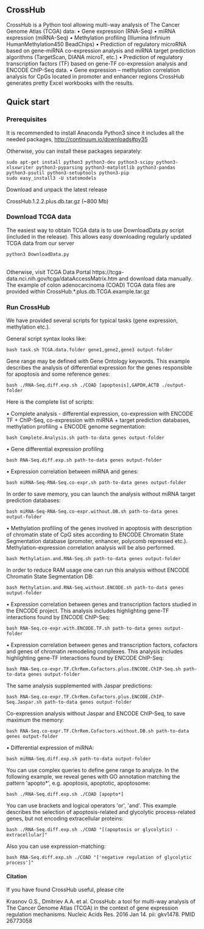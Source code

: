 ## CrossHub

CrossHub is a Python tool allowing multi-way analysis of The Cancer Genome Atlas (TCGA) data:
•	Gene expression (RNA-Seq)
•	miRNA expression (miRNA-Seq)
•	Methylation profiling (Illumina Infinium HumanMethylation450 BeadChips)
•	Prediction of regulatory microRNA based on gene-miRNA co-expression analysis and miRNA target prediction algorithms (TargetScan, DIANA microT, etc.)
•	Prediction of regulatory transcription factors (TF) based on gene-TF co-expression analysis and ENCODE ChIP-Seq data.
•	Gene expression – methylation correlation analysis for CpGs located in promoter and enhancer regions
  CrossHub generates pretty Excel workbooks with the results.

## Quick start

### Prerequisites
It is recommended to install Anaconda Python3 since it includes all the needed packages, http://continuum.io/downloads#py35

Otherwise, you can install these packages separately:

	sudo apt-get install python3 python3-dev python3-scipy python3-xlsxwriter python3-pyparsing python3-matplotlib python3-pandas python3-psutil python3-setuptools python3-pip
	sudo easy_install3 -U statsmodels

Download and unpack the latest release

CrossHub.1.2.2.plus.db.tar.gz (~800 Mb)


### Download TCGA data
The easiest way to obtain TCGA data is to use DownloadData.py script (included in the release). This allows easy downloading regularly updated TCGA data from our server

	python3 DownloadData.py

<br>
Otherwise, visit TCGA Data Portal https://tcga-data.nci.nih.gov/tcga/dataAccessMatrix.htm and download data manually.
The example of colon adenocarcinoma (COAD) TCGA data files are provided within CrossHub.*.plus.db.TCGA.example.tar.gz


### Run CrossHub

We have provided several scripts for typical tasks (gene expression, methylation etc.).

General script syntax looks like:

	bash task.sh TCGA.data.folder gene1,gene2,gene3 output-folder

Gene range may be defined with Gene Ontology keywords. This example describes the analysis of differential expression for the genes responsible for apoptosis and some reference genes:

	bash ./RNA-Seq.diff.exp.sh ./COAD [apoptosis],GAPDH,ACTB ./output-folder


Here is the complete list of scripts:

•	Complete analysis - differential expression, co-expression with ENCODE TF + ChIP-Seq, co-expression with miRNA + target prediction databases, methylation profiling + ENCODE genome segmentation:

	bash Complete.Analysis.sh path-to-data genes output-folder
	
•	Gene differential expression profiling
	
	bash RNA-Seq.diff.exp.sh path-to-data genes output-folder

•	Expression correlation between miRNA and genes:

	bash miRNA-Seq-RNA-Seq.co-expr.sh path-to-data genes output-folder
	
In order to save memory, you can launch the analysis without miRNA target prediction databases:
	
	bash miRNA-Seq-RNA-Seq.co-expr.without.DB.sh path-to-data genes output-folder
	
•	Methylation profiling of the genes involved in apoptosis with description of chromatin state of CpG sites according to ENCODE Chromatin State Segmentation database (promoter, enhancer, polycomb repressed etc.). Methylation-expression correlation analysis will be also performed.

	bash Methylation.and.RNA-Seq.sh path-to-data genes output-folder
	
  In order to reduce RAM usage one can run this analysis without ENCODE Chromatin State Segmentation DB:

	bash Methylation.and.RNA-Seq.without.ENCODE.sh path-to-data genes output-folder

•	Expression correlation between genes and transcription factors studied in the ENCODE project. This analysis includes highlighting gene-TF interactions found by ENCODE ChIP-Seq: 

	bash RNA-Seq.co-expr.with.ENCODE.TF.sh path-to-data genes output-folder

•	Expression correlation between genes and transcription factors, cofactors and genes of chromatin remodeling complexes. This analysis includes highlighting gene-TF interactions found by ENCODE ChIP-Seq: 
	
	bash RNA-Seq.co-expr.TF.ChrRem.Cofactors.plus.ENCODE.ChIP-Seq.sh path-to-data genes output-folder
	
  The same analysis supplemented with Jaspar predictions: 

	bash RNA-Seq.co-expr.TF.ChrRem.Cofactors.plus.ENCODE.ChIP-Seq.Jaspar.sh path-to-data genes output-folder
	
  Co-expression analysis without Jaspar and ENCODE ChIP-Seq, to save maximum the memory:
	
	bash RNA-Seq.co-expr.TF.ChrRem.Cofactors.without.DB.sh path-to-data genes output-folder
	
•	Differential expression of miRNA:

	bash miRNA-Seq.diff.exp.sh path-to-data output-folder
	
	

You can use complex queries to define gene range to analyze. In the following example, we reveal genes with GO annotation matching the pattern 'apopto*', e.g. apoptosis, apoptotic, apoptosome:

	bash ./RNA-Seq.diff.exp.sh ./COAD [apopto*]
	
You can use brackets and logical operators 'or', 'and'. This example describes the selection of apoptosis-related and glycolytic process-related genes, but not encoding extracellular proteins:

	bash ./RNA-Seq.diff.exp.sh ./COAD "[(apoptosis or glycolytic) -extracellular]"
	
Also you can use expression-matching:

	bash RNA-Seq.diff.exp.sh ./COAD "['negative regulation of glycolytic process']"


#### Citation

If you have found CrossHub useful, please cite

Krasnov G.S., Dmitriev A.A. et al. CrossHub: a tool for multi-way analysis of The Cancer Genome Atlas (TCGA) in the context of gene expression regulation mechanisms. Nucleic Acids Res. 2016 Jan 14. pii: gkv1478. PMID 26773058
